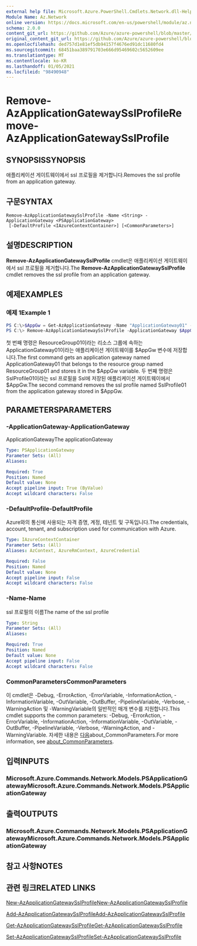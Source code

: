 ```yaml
---
external help file: Microsoft.Azure.PowerShell.Cmdlets.Network.dll-Help.xml
Module Name: Az.Network
online version: https://docs.microsoft.com/en-us/powershell/module/az.network/remove-azapplicationgatewaysslprofile
schema: 2.0.0
content_git_url: https://github.com/Azure/azure-powershell/blob/master/src/Network/Network/help/Remove-AzApplicationGatewaySslProfile.md
original_content_git_url: https://github.com/Azure/azure-powershell/blob/master/src/Network/Network/help/Remove-AzApplicationGatewaySslProfile.md
ms.openlocfilehash: ded757d1e81ef5db94157f4676ed91dc11680fd4
ms.sourcegitcommit: 68451baa389791703e666d95469602c5652609ee
ms.translationtype: MT
ms.contentlocale: ko-KR
ms.lasthandoff: 01/05/2021
ms.locfileid: "98490948"
---
```

# <span data-ttu-id="68037-101">Remove-AzApplicationGatewaySslProfile</span><span class="sxs-lookup"><span data-stu-id="68037-101">Remove-AzApplicationGatewaySslProfile</span></span>

## <span data-ttu-id="68037-102">SYNOPSIS</span><span class="sxs-lookup"><span data-stu-id="68037-102">SYNOPSIS</span></span>
<span data-ttu-id="68037-103">애플리케이션 게이트웨이에서 ssl 프로필을 제거합니다.</span><span class="sxs-lookup"><span data-stu-id="68037-103">Removes the ssl profile from an application gateway.</span></span>

## <span data-ttu-id="68037-104">구문</span><span class="sxs-lookup"><span data-stu-id="68037-104">SYNTAX</span></span>

```
Remove-AzApplicationGatewaySslProfile -Name <String> -ApplicationGateway <PSApplicationGateway>
 [-DefaultProfile <IAzureContextContainer>] [<CommonParameters>]
```

## <span data-ttu-id="68037-105">설명</span><span class="sxs-lookup"><span data-stu-id="68037-105">DESCRIPTION</span></span>
<span data-ttu-id="68037-106">**Remove-AzApplicationGatewaySslProfile** cmdlet은 애플리케이션 게이트웨이에서 ssl 프로필을 제거합니다.</span><span class="sxs-lookup"><span data-stu-id="68037-106">The **Remove-AzApplicationGatewaySslProfile** cmdlet removes the ssl profile from an application gateway.</span></span>

## <span data-ttu-id="68037-107">예제</span><span class="sxs-lookup"><span data-stu-id="68037-107">EXAMPLES</span></span>

### <span data-ttu-id="68037-108">예제 1</span><span class="sxs-lookup"><span data-stu-id="68037-108">Example 1</span></span>
```powershell
PS C:\>$AppGw = Get-AzApplicationGateway -Name "ApplicationGateway01" -ResourceGroupName "ResourceGroup01"
PS C:\> Remove-AzApplicationGatewaySslProfile -ApplicationGateway $AppGw -Name "SslProfile01"
```

<span data-ttu-id="68037-109">첫 번째 명령은 ResourceGroup01이라는 리소스 그룹에 속하는 ApplicationGateway01이라는 애플리케이션 게이트웨이를 $AppGw 변수에 저장합니다.</span><span class="sxs-lookup"><span data-stu-id="68037-109">The first command gets an application gateway named ApplicationGateway01 that belongs to the resource group named ResourceGroup01 and stores it in the $AppGw variable.</span></span> <span data-ttu-id="68037-110">두 번째 명령은 SslProfile01이라는 ssl 프로필을 Ssl에 저장된 애플리케이션 게이트웨이에서 $AppGw.</span><span class="sxs-lookup"><span data-stu-id="68037-110">The second command removes the ssl profile named SslProfile01 from the application gateway stored in $AppGw.</span></span>

## <span data-ttu-id="68037-111">PARAMETERS</span><span class="sxs-lookup"><span data-stu-id="68037-111">PARAMETERS</span></span>

### <span data-ttu-id="68037-112">-ApplicationGateway</span><span class="sxs-lookup"><span data-stu-id="68037-112">-ApplicationGateway</span></span>
<span data-ttu-id="68037-113">ApplicationGateway</span><span class="sxs-lookup"><span data-stu-id="68037-113">The applicationGateway</span></span>

```yaml
Type: PSApplicationGateway
Parameter Sets: (All)
Aliases:

Required: True
Position: Named
Default value: None
Accept pipeline input: True (ByValue)
Accept wildcard characters: False
```

### <span data-ttu-id="68037-114">-DefaultProfile</span><span class="sxs-lookup"><span data-stu-id="68037-114">-DefaultProfile</span></span>
<span data-ttu-id="68037-115">Azure와의 통신에 사용되는 자격 증명, 계정, 테넌트 및 구독입니다.</span><span class="sxs-lookup"><span data-stu-id="68037-115">The credentials, account, tenant, and subscription used for communication with Azure.</span></span>

```yaml
Type: IAzureContextContainer
Parameter Sets: (All)
Aliases: AzContext, AzureRmContext, AzureCredential

Required: False
Position: Named
Default value: None
Accept pipeline input: False
Accept wildcard characters: False
```

### <span data-ttu-id="68037-116">-Name</span><span class="sxs-lookup"><span data-stu-id="68037-116">-Name</span></span>
<span data-ttu-id="68037-117">ssl 프로필의 이름</span><span class="sxs-lookup"><span data-stu-id="68037-117">The name of the ssl profile</span></span>

```yaml
Type: String
Parameter Sets: (All)
Aliases:

Required: True
Position: Named
Default value: None
Accept pipeline input: False
Accept wildcard characters: False
```

### <span data-ttu-id="68037-118">CommonParameters</span><span class="sxs-lookup"><span data-stu-id="68037-118">CommonParameters</span></span>
<span data-ttu-id="68037-119">이 cmdlet은 -Debug, -ErrorAction, -ErrorVariable, -InformationAction, -InformationVariable, -OutVariable, -OutBuffer, -PipelineVariable, -Verbose, -WarningAction 및 -WarningVariable의 일반적인 매개 변수를 지원합니다.</span><span class="sxs-lookup"><span data-stu-id="68037-119">This cmdlet supports the common parameters: -Debug, -ErrorAction, -ErrorVariable, -InformationAction, -InformationVariable, -OutVariable, -OutBuffer, -PipelineVariable, -Verbose, -WarningAction, and -WarningVariable.</span></span> <span data-ttu-id="68037-120">자세한 내용은 [다음](http://go.microsoft.com/fwlink/?LinkID=113216)about_CommonParameters.</span><span class="sxs-lookup"><span data-stu-id="68037-120">For more information, see [about_CommonParameters](http://go.microsoft.com/fwlink/?LinkID=113216).</span></span>

## <span data-ttu-id="68037-121">입력</span><span class="sxs-lookup"><span data-stu-id="68037-121">INPUTS</span></span>

### <span data-ttu-id="68037-122">Microsoft.Azure.Commands.Network.Models.PSApplicationGateway</span><span class="sxs-lookup"><span data-stu-id="68037-122">Microsoft.Azure.Commands.Network.Models.PSApplicationGateway</span></span>

## <span data-ttu-id="68037-123">출력</span><span class="sxs-lookup"><span data-stu-id="68037-123">OUTPUTS</span></span>

### <span data-ttu-id="68037-124">Microsoft.Azure.Commands.Network.Models.PSApplicationGateway</span><span class="sxs-lookup"><span data-stu-id="68037-124">Microsoft.Azure.Commands.Network.Models.PSApplicationGateway</span></span>

## <span data-ttu-id="68037-125">참고 사항</span><span class="sxs-lookup"><span data-stu-id="68037-125">NOTES</span></span>

## <span data-ttu-id="68037-126">관련 링크</span><span class="sxs-lookup"><span data-stu-id="68037-126">RELATED LINKS</span></span>

[<span data-ttu-id="68037-127">New-AzApplicationGatewaySslProfile</span><span class="sxs-lookup"><span data-stu-id="68037-127">New-AzApplicationGatewaySslProfile</span></span>](./New-AzApplicationGatewaySslProfile.md)

[<span data-ttu-id="68037-128">Add-AzApplicationGatewaySslProfile</span><span class="sxs-lookup"><span data-stu-id="68037-128">Add-AzApplicationGatewaySslProfile</span></span>](./Add-AzApplicationGatewaySslProfile.md)

[<span data-ttu-id="68037-129">Get-AzApplicationGatewaySslProfile</span><span class="sxs-lookup"><span data-stu-id="68037-129">Get-AzApplicationGatewaySslProfile</span></span>](./Get-AzApplicationGatewaySslProfile.md)

[<span data-ttu-id="68037-130">Set-AzApplicationGatewaySslProfile</span><span class="sxs-lookup"><span data-stu-id="68037-130">Set-AzApplicationGatewaySslProfile</span></span>](./Set-AzApplicationGatewaySslProfile.md)